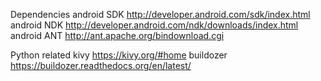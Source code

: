 Dependencies 
android SDK  http://developer.android.com/sdk/index.html
android NDK  http://developer.android.com/ndk/downloads/index.html
android ANT  http://ant.apache.org/bindownload.cgi

Python related
kivy       https://kivy.org/#home
buildozer  https://buildozer.readthedocs.org/en/latest/
